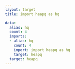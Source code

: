 ```yaml
---
layout: target
title: import heapq as hq

data:
  alias: hq
  count: 4
  imports:
  - alias: hq
    count: 4
    import: import heapq as hq
    target: heapq
  target: heapq
---
```

